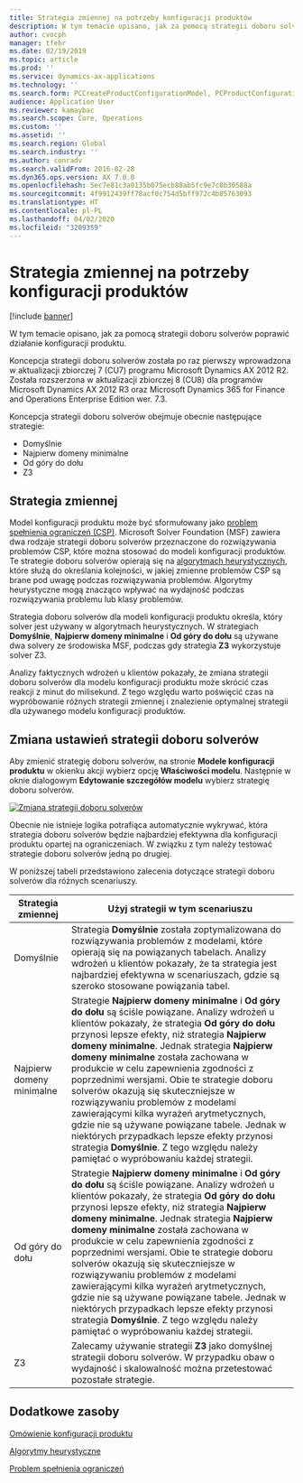 ```yaml
---
title: Strategia zmiennej na potrzeby konfiguracji produktów
description: W tym temacie opisano, jak za pomocą strategii doboru solverów poprawić działanie konfiguracji produktu.
author: cvocph
manager: tfehr
ms.date: 02/19/2019
ms.topic: article
ms.prod: ''
ms.service: dynamics-ax-applications
ms.technology: ''
ms.search.form: PCCreateProductConfigurationModel, PCProductConfigurationModelListPage
audience: Application User
ms.reviewer: kamaybac
ms.search.scope: Core, Operations
ms.custom: ''
ms.assetid: ''
ms.search.region: Global
ms.search.industry: ''
ms.author: conradv
ms.search.validFrom: 2016-02-28
ms.dyn365.ops.version: AX 7.0.0
ms.openlocfilehash: 5ec7e81c3a0135b075ecb88ab5fc9e7c8b30588a
ms.sourcegitcommit: 4f9912439ff78acf0c754d5bff972c4b85763093
ms.translationtype: HT
ms.contentlocale: pl-PL
ms.lasthandoff: 04/02/2020
ms.locfileid: "3209359"
---
```

# <a name="solver-strategy-for-product-configuration"></a>Strategia zmiennej na potrzeby konfiguracji produktów

[!include [banner](../includes/banner.md)]

W tym temacie opisano, jak za pomocą strategii doboru solverów poprawić działanie konfiguracji produktu.

Koncepcja strategii doboru solverów została po raz pierwszy wprowadzona w aktualizacji zbiorczej 7 (CU7) programu Microsoft Dynamics AX 2012 R2. Została rozszerzona w aktualizacji zbiorczej 8 (CU8) dla programów Microsoft Dynamics AX 2012 R3 oraz Microsoft Dynamics 365 for Finance and Operations  Enterprise Edition wer. 7.3.

Koncepcja strategii doboru solverów obejmuje obecnie następujące strategie:

- Domyślnie
- Najpierw domeny minimalne
- Od góry do dołu
- Z3

## <a name="solver-strategy"></a>Strategia zmiennej 

Model konfiguracji produktu może być sformułowany jako [problem spełnienia ograniczeń (CSP)](http://aima.cs.berkeley.edu/2nd-ed/newchap05.pdf). Microsoft Solver Foundation (MSF) zawiera dwa rodzaje strategii doboru solverów przeznaczone do rozwiązywania problemów CSP, które można stosować do modeli konfiguracji produktów. Te strategie doboru solverów opierają się na [algorytmach heurystycznych](https://techterms.com/definition/heuristic), które służą do określania kolejności, w jakiej zmienne problemów CSP są brane pod uwagę podczas rozwiązywania problemów. Algorytmy heurystyczne mogą znacząco wpływać na wydajność podczas rozwiązywania problemu lub klasy problemów.

Strategia doboru solverów dla modeli konfiguracji produktu określa, który solver jest używany w algorytmach heurystycznych. W strategiach **Domyślnie**, **Najpierw domeny minimalne** i **Od góry do dołu** są używane dwa solvery ze środowiska MSF, podczas gdy strategia **Z3** wykorzystuje solver Z3. 

Analizy faktycznych wdrożeń u klientów pokazały, że zmiana strategii doboru solverów dla modelu konfiguracji produktu może skrócić czas reakcji z minut do milisekund. Z tego względu warto poświęcić czas na wypróbowanie różnych strategii zmiennej i znalezienie optymalnej strategii dla używanego modelu konfiguracji produktów.

## <a name="change-the-settings-for-the-solver-strategy"></a>Zmiana ustawień strategii doboru solverów

Aby zmienić strategię doboru solverów, na stronie **Modele konfiguracji produktu** w okienku akcji wybierz opcję **Właściwości modelu**. Następnie w oknie dialogowym **Edytowanie szczegółów modelu** wybierz strategię doboru solverów.

[![Zmiana strategii doboru solverów](./media/solver-strategy.png)](./media/solver-strategy.png)

Obecnie nie istnieje logika potrafiąca automatycznie wykrywać, która strategia doboru solverów będzie najbardziej efektywna dla konfiguracji produktu opartej na ograniczeniach. W związku z tym należy testować strategie doboru solverów jedną po drugiej.

W poniższej tabeli przedstawiono zalecenia dotyczące strategii doboru solverów dla różnych scenariuszy.

| Strategia zmiennej      | Użyj strategii w tym scenariuszu |
|----------------------|-----------------------------------|
| Domyślnie              | Strategia **Domyślnie** została zoptymalizowana do rozwiązywania problemów z modelami, które opierają się na powiązanych tabelach. Analizy wdrożeń u klientów pokazały, że ta strategia jest najbardziej efektywna w scenariuszach, gdzie są szeroko stosowane powiązania tabel. |
| Najpierw domeny minimalne | Strategie **Najpierw domeny minimalne** i **Od góry do dołu** są ściśle powiązane. Analizy wdrożeń u klientów pokazały, że strategia **Od góry do dołu** przynosi lepsze efekty, niż strategia **Najpierw domeny minimalne**. Jednak strategia **Najpierw domeny minimalne** została zachowana w produkcie w celu zapewnienia zgodności z poprzednimi wersjami. Obie te strategie doboru solverów okazują się skuteczniejsze w rozwiązywaniu problemów z modelami zawierającymi kilka wyrażeń arytmetycznych, gdzie nie są używane powiązane tabele. Jednak w niektórych przypadkach lepsze efekty przynosi strategia **Domyślnie**. Z tego względu należy pamiętać o wypróbowaniu każdej strategii. |
| Od góry do dołu             | Strategie **Najpierw domeny minimalne** i **Od góry do dołu** są ściśle powiązane. Analizy wdrożeń u klientów pokazały, że strategia **Od góry do dołu** przynosi lepsze efekty, niż strategia **Najpierw domeny minimalne**. Jednak strategia **Najpierw domeny minimalne** została zachowana w produkcie w celu zapewnienia zgodności z poprzednimi wersjami. Obie te strategie doboru solverów okazują się skuteczniejsze w rozwiązywaniu problemów z modelami zawierającymi kilka wyrażeń arytmetycznych, gdzie nie są używane powiązane tabele. Jednak w niektórych przypadkach lepsze efekty przynosi strategia **Domyślnie**. Z tego względu należy pamiętać o wypróbowaniu każdej strategii. |
| Z3                   | Zalecamy używanie strategii **Z3** jako domyślnej strategii doboru solverów. W przypadku obaw o wydajność i skalowalność można przetestować pozostałe strategie. |

## <a name="additional-resources"></a>Dodatkowe zasoby

[Omówienie konfiguracji produktu](build-product-configuration-model.md)

[Algorytmy heurystyczne](https://techterms.com/definition/heuristic)

[Problem spełnienia ograniczeń](http://aima.cs.berkeley.edu/2nd-ed/newchap05.pdf)
